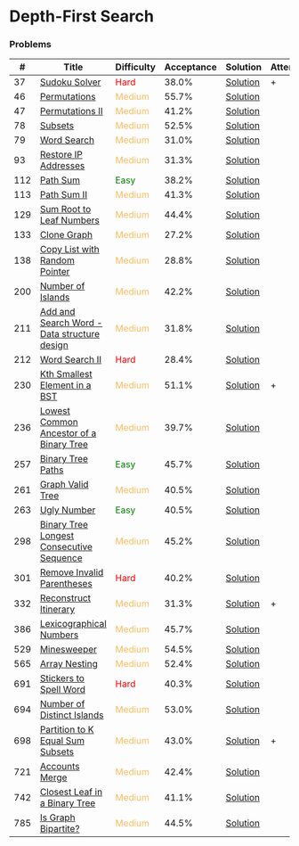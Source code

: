 Depth-First Search
===

### Problems
| #   | Title | Difficulty | Acceptance | Solution  | Attention |
| --- | --- | --- | --- | --- | --- |
|37 | [Sudoku Solver](https://leetcode.com/problems/sudoku-solver/) | <span style="color:red">Hard</span> | 38.0% |[Solution](../problems/37.md)| + |
|46 | [Permutations](https://leetcode.com/problems/permutations/) | <span style="color:#FABC60">Medium</span> | 55.7% |[Solution](../problems/46.md)||
|47 | [Permutations II](https://leetcode.com/problems/permutations-ii/) | <span style="color:#FABC60">Medium</span> | 41.2% |[Solution](../problems/47.md) ||
|78 | [Subsets](https://leetcode.com/problems/subsets/) | <span style="color:#FABC60">Medium</span> | 52.5% |[Solution](../problems/78.md)||
|79   |  [Word Search](https://leetcode.com/problems/word-search/) | <span style="color:#FABC60">Medium</span> |31.0%|[Solution](../problems/79.md)| |
|93 | [Restore IP Addresses](https://leetcode.com/problems/restore-ip-addresses/) | <span style="color:#FABC60">Medium</span> | 31.3% |[Solution](../problems/93.md)| |
|112 | [Path Sum](https://leetcode.com/problems/path-sum/) | <span style="color:green">Easy</span> | 38.2% | [Solution](../problems/112.md) ||
|113 | [Path Sum II](https://leetcode.com/problems/path-sum-ii/) | <span style="color:#FABC60">Medium</span> | 41.3% |[Solution](../problems/113.md)
|129 | [Sum Root to Leaf Numbers](https://leetcode.com/problems/sum-root-to-leaf-numbers/) | <span style="color:#FABC60">Medium</span> | 44.4% |[Solution](../problems/129.md) ||
|133 | [Clone Graph](https://leetcode.com/problems/clone-graph/) | <span style="color:#FABC60">Medium</span> | 27.2% |[Solution](../problems/133.md) | |
|138 |[Copy List with Random Pointer](https://leetcode.com/problems/copy-list-with-random-pointer/) | <span style="color:#FABC60">Medium</span> | 28.8% |[Solution](../problems/138.md) |
|200 | [Number of Islands](https://leetcode.com/problems/number-of-islands/) |  <span style="color:#FABC60">Medium</span>  | 42.2% |[Solution](../problems/200.md) | |
|211 |[Add and Search Word - Data structure design](https://leetcode.com/problems/add-and-search-word-data-structure-design/) | <span style="color:#FABC60">Medium</span> | 31.8% |[Solution](../problems/211.md) |
|212 | [Word Search II](https://leetcode.com/problems/word-search-ii/) | <span style="color:red">Hard</span> | 28.4% |[Solution](../problems/212.md)||
|230 | [Kth Smallest Element in a BST](https://leetcode.com/problems/kth-smallest-element-in-a-bst/) | <span style="color:#FABC60">Medium</span> | 51.1% |[Solution](../problems/230.md)| + |
| 236 | [Lowest Common Ancestor of a Binary Tree](https://leetcode.com/problems/lowest-common-ancestor-of-a-binary-tree/) | <span style="color:#FABC60">Medium</span> | 39.7% |[Solution](../problems/236.md) |
|257  | [Binary Tree Paths](https://leetcode.com/problems/binary-tree-paths/) | <span style="color:green">Easy</span> | 45.7%	|[Solution](../problems/257.md)| |
|261 | [Graph Valid Tree](https://leetcode.com/problems/graph-valid-tree) | <span style="color:#FABC60">Medium</span> | 40.5% |[Solution](../problems/261.md) | |
|263 | [Ugly Number](https://leetcode.com/problems/ugly-number/) | <span style="color:green">Easy</span>| 40.5% |[Solution](../problems/263.md)||
|298 | [Binary Tree Longest Consecutive Sequence](https://leetcode.com/problems/binary-tree-longest-consecutive-sequence/) | <span style="color:#FABC60">Medium</span> | 45.2% |[Solution](../problems/298.md) |
|301 | [Remove Invalid Parentheses](https://leetcode.com/problems/remove-invalid-parentheses/) | <span style="color:red">Hard</span> | 40.2% |[Solution](../problems/301.md) |
|332 | [Reconstruct Itinerary](https://leetcode.com/problems/reconstruct-itinerary/) | <span style="color:#FABC60">Medium</span> | 31.3% |[Solution](../problems/332.md)| + |
|386 | [Lexicographical Numbers](https://leetcode.com/problems/lexicographical-numbers/) | <span style="color:#FABC60">Medium</span>  | 45.7% |[Solution](../problems/386.md)||
|529 | [Minesweeper](https://leetcode.com/problems/minesweeper) | <span style="color:#FABC60">Medium</span> | 54.5% |[Solution](../problems/529.md) | |
|565 | [Array Nesting](https://leetcode.com/problems/array-nesting/) | <span style="color:#FABC60">Medium</span> | 52.4% |[Solution](../problems/565.md)||
|691 | [Stickers to Spell Word](https://leetcode.com/problems/stickers-to-spell-word/) | <span style="color:red">Hard</span> | 40.3% |[Solution](../problems/691.md) |
|694 | [Number of Distinct Islands](https://leetcode.com/problems/number-of-distinct-islands/) | <span style="color:#FABC60">Medium</span> | 53.0% |[Solution](../problems/694.md)
|698 | [Partition to K Equal Sum Subsets](https://leetcode.com/problems/partition-to-k-equal-sum-subsets/) | <span style="color:#FABC60">Medium</span> | 43.0% |[Solution](../problems/698.md)| + |
|721 | [Accounts Merge](https://leetcode.com/problems/accounts-merge/) |<span style="color:#FABC60">Medium</span>   | 42.4% |[Solution](../problems/721.md) | | 
|742 | [Closest Leaf in a Binary Tree](https://leetcode.com/problems/closest-leaf-in-a-binary-tree/) | <span style="color:#FABC60">Medium</span>| 41.1% |[Solution](../problems/742.md) | |
|785 | [Is Graph Bipartite?](https://leetcode.com/problems/is-graph-bipartite/) |<span style="color:#FABC60">Medium</span>   | 44.5% |[Solution](../problems/785.md) | |

